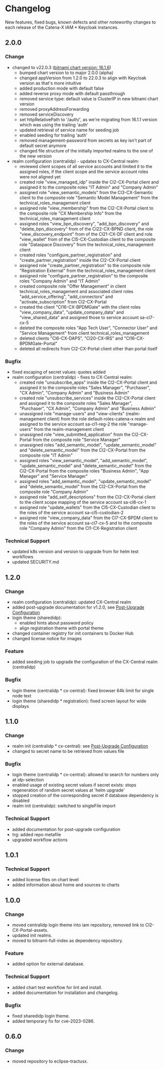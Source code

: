 # Changelog

New features, fixed bugs, known defects and other noteworthy changes to each release of the Catena-X IAM * Keycloak instances.

## 2.0.0

### Change

* changed to v22.0.3 ([bitnami chart version: 16.1.6](https://artifacthub.io/packages/helm/bitnami/keycloak/16.1.6))
  * bumped chart version to to major 2.0.0 (alpha)
  * changed appVersion from 1.2.0 to 22.0.3 to align with Keycloak version as that's more intuitive
  * added production mode with default false
  * added reverse proxy mode with default passthrough
  * removed service type: default value is ClusterIP in new bitnami chart version
  * removed proxyAddressForwarding
  * removed serviceDiscovery
  * set httpRelativePath to '/auth/', as we're migrating from 16.1.1 version which was using the trailing 'auth'
  * updated retrieval of service name for seeding job
  * enabled seeding for trailing 'auth'
  * removed management-password from secrets as key isn't part of default secret anymore
  * changed file structure of the initially imported realms to the one of the new version
* realm configuration (centralidp) - updates to CX-Central realm:
  * reviewed client scopes of all service accounts and limited it to the assigned roles, if the client scope and the service account roles were not aligned yet
  * created role "view_managed_idp" inside the Cl2-CX-Portal client and assigned it to the composite roles "IT Admin" and "Company Admin"
  * assigned role "view_semantic_models" from the Cl3-CX-Semantic client to the composite role "Semantic Model Management" from the technical_roles_management client
  * assigned role "view_membership" from the Cl2-CX-Portal client to the composite role "CX Membership Info" from the technical_roles_management client
  * assigned roles "view_bpn_discovery", "add_bpn_discovery" and "delete_bpn_discovery" from of the Cl22-CX-BPND client, the role "view_discovery_endpoint" from of the Cl21-CX-DF client and role "view_wallet" from of the Cl5-CX-Custodian client to the composite role "Dataspace Discovery" from the technical_roles_management client
  * created roles "configure_partner_registration" and "create_partner_registration" inside the Cl2-CX-Portal client
  * assigned role "create_partner_registration" to the composite role "Registration External" from the technical_roles_management client
  * assigned role "configure_partner_registration" to the composite roles "Company Admin" and "IT Admin"
  * created composite role "Offer Management" in client technical_roles_management and associated client roles "add_service_offering", "add_connectors" and "activate_subscription" from Cl2-CX-Portal
  * created the client "Cl16-CX-BPDMGate" with the client roles "view_company_data", "update_company_data" and "view_shared_data" and assigned those to service account sa-cl7-cx-5
  * deleted the composite roles "App Tech User", "Connector User" and "Service Management" from client technical_roles_management
  * deleted clients "Cl6-CX-DAPS", "Cl20-CX-IRS" and "Cl16-CX-BPDMGate-Portal"
  * deleted all redirects from Cl2-CX-Portal client other than portal itself

### Bugfix

* fixed escaping of secret values: quotes added
* realm configuration (centralidp) - fixes to CX-Central realm:
  * created role "unsubscribe_apps" inside the Cl2-CX-Portal client and assigned it to the composite roles "Sales Manager", "Purchaser", "CX Admin", "Company Admin" and "Business Admin"
  * created role "unsubscribe_services" inside the Cl2-CX-Portal client and assigned it to the composite roles "Sales Manager", "Purchaser", "CX Admin", "Company Admin" and "Business Admin"
  * unassigned role "manage-users" and "view-clients" (realm-management client) from the role default-roles-catena-x realm and assigned to the service account sa-cl1-reg-2 the role "manage-users" from the realm-management client
  * unassigned role "view_submitted_application" from the Cl2-CX-Portal from the composite role "Service Manager"
  * unassigned roles "add_semantic_model", "update_semantic_model" and "delete_semantic_model" from the Cl2-CX-Portal from the composite role "IT Admin"
  * assigned roles "view_semantic_model", "add_semantic_model", "update_semantic_model" and "delete_semantic_model" from the Cl2-CX-Portal from the composite roles "Business Admin", "App Manager" and "Service Manager"
  * assigned roles "add_semantic_model", "update_semantic_model" and "delete_semantic_model" from the Cl2-CX-Portal from the composite role "Company Admin"
  * assigned role "add_self_descriptions" from the Cl2-CX-Portal client to the client scope mapping of the service account sa-cl8-cx-1
  * assigned role "update_wallets" from the Cl5-CX-Custodian client to the roles of the service account sa-cl5-custodian-2
  * assigned role "view_company_data" from the Cl7-CX-BPDM client to the roles of the service account sa-cl7-cx-5 and to the composite role "Company Admin" from the Cl1-CX-Registration client

### Technical Support

* updated k8s version and version to upgrade from for helm test workflows
* updated SECURITY.md

## 1.2.0

### Change

* realm configuration (centralidp): updated CX-Central realm
* added post-upgrade documentation for v1.2.0, see [Post-Upgrade Configuration](./charts/centralidp/README.md#post-upgrade-configuration)
* login theme (sharedidp):
  * enabled hints about password policy
  * align registration theme with portal theme
* changed container registry for init containers to Docker Hub
* changed license notice for images

### Feature

* added seeding job to upgrade the configuration of the CX-Central realm (centralidp)

### Bugfix

* login theme (centralidp * cx-central): fixed browser 64k limit for single node text
* login theme (sharedidp * registration): fixed screen layout for wide displays

## 1.1.0

### Change

* realm init (centralidp * cx-central): see [Post-Upgrade Configuration](./charts/centralidp/README.md#post-upgrade-configuration)
* changed to secret name to be retrieved from values file

### Bugfix

* login theme (centralidp * cx-central): allowed to search for numbers only at idp-selection
* enabled usage of existing secret values if secret exists: stops regeneration of random secret values at 'helm upgrade'
* stopped creation of the corresponding secret if database dependency is disabled
* realm init (centralidp): switched to singleFile import

### Technical Support

* added documentation for post-upgrade configuration
* trg: added repo metafile
* upgraded workflow actions

## 1.0.1

### Technical Support

* added license files on chart level
* added information about home and sources to charts

## 1.0.0

### Change

* moved centralidp login theme into iam repository, removed link to Cl2-CX-Portal-assets.
* updated init realms.
* moved to bitnami-full-index as dependency repository.

### Feature

* added option for external database.

### Technical Support

* added chart test workflow for lint and install.
* added documentation for installation and changelog.

### Bugfix

* fixed sharedidp login theme.
* added temporary fix for cve-2023-0286.

## 0.6.0

### Change

* moved repository to eclipse-tractusx.
